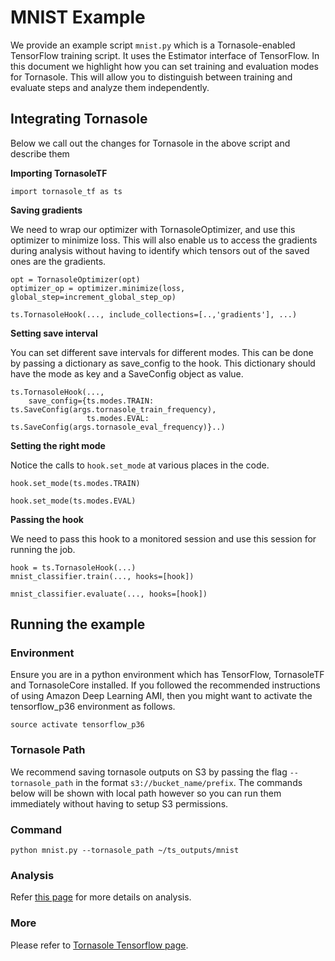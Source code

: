 # MNIST Example
We provide an example script `mnist.py` which is a Tornasole-enabled TensorFlow training script. 
It uses the Estimator interface of TensorFlow.
In this document we highlight how you can set training and evaluation modes for Tornasole.
This will allow you to distinguish between training and evaluate steps and analyze them independently. 

## Integrating Tornasole
Below we call out the changes for Tornasole in the above script and describe them

**Importing TornasoleTF**
```
import tornasole_tf as ts
```
**Saving gradients**

We need to wrap our optimizer with TornasoleOptimizer, and use this optimizer to minimize loss. 
This will also enable us to access the gradients during analysis without having to identify which tensors out of the saved ones are the gradients.
```
opt = TornasoleOptimizer(opt)
optimizer_op = optimizer.minimize(loss, global_step=increment_global_step_op)

ts.TornasoleHook(..., include_collections=[..,'gradients'], ...)
```
**Setting save interval**

You can set different save intervals for different modes. 
This can be done by passing a dictionary as save_config to the hook.
This dictionary should have the mode as key and a SaveConfig object as value.
```
ts.TornasoleHook(...,
    save_config={ts.modes.TRAIN: ts.SaveConfig(args.tornasole_train_frequency),
                 ts.modes.EVAL: ts.SaveConfig(args.tornasole_eval_frequency)}..)
```
**Setting the right mode**

Notice the calls to `hook.set_mode` at various places in the code.  
```
hook.set_mode(ts.modes.TRAIN)
```

```
hook.set_mode(ts.modes.EVAL)
```
**Passing the hook**

We need to pass this hook to a monitored session and use this session for running the job.
```
hook = ts.TornasoleHook(...)
mnist_classifier.train(..., hooks=[hook])
```

```
mnist_classifier.evaluate(..., hooks=[hook])
```
## Running the example
### Environment
Ensure you are in a python environment which has TensorFlow, TornasoleTF and TornasoleCore installed. If you followed the recommended instructions of using Amazon Deep Learning AMI, then you might want to activate the tensorflow_p36 environment as follows.
```
source activate tensorflow_p36
```
### Tornasole Path
We recommend saving tornasole outputs on S3 by passing the 
flag `--tornasole_path` in the format `s3://bucket_name/prefix`. 
The commands below will be shown with local path however so you can 
run them immediately without having to setup S3 permissions.

### Command
```
python mnist.py --tornasole_path ~/ts_outputs/mnist
```

### Analysis 
Refer [this page](../../rules/README.md) for more details on analysis.

### More
Please refer to [Tornasole Tensorflow page](../README.md). 

